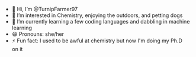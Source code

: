 - 👋 Hi, I’m @TurnipFarmer97
- 👀 I’m interested in Chemistry, enjoying the outdoors, and petting dogs
- 🌱 I’m currently learning a few coding languages and dabbling in machine learning
- 😄 Pronouns: she/her
- ⚡ Fun fact: I used to be awful at chemistry but now I'm doing my Ph.D on it

<!---
TurnipFarmer97/TurnipFarmer97 is a ✨ special ✨ repository because its `README.md` (this file) appears on your GitHub profile.
You can click the Preview link to take a look at your changes.
--->
